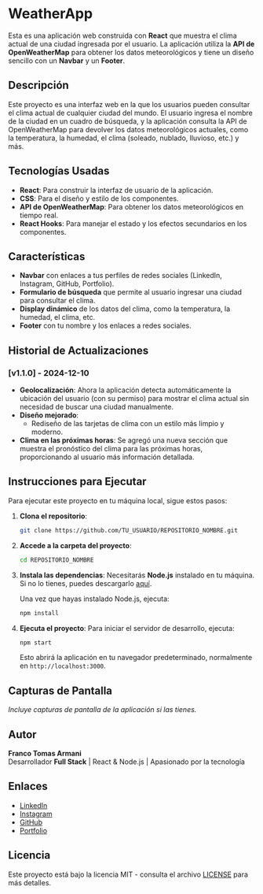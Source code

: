 # WeatherApp

Esta es una aplicación web construida con **React** que muestra el clima actual de una ciudad ingresada por el usuario. La aplicación utiliza la **API de OpenWeatherMap** para obtener los datos meteorológicos y tiene un diseño sencillo con un **Navbar** y un **Footer**.

## Descripción

Este proyecto es una interfaz web en la que los usuarios pueden consultar el clima actual de cualquier ciudad del mundo. El usuario ingresa el nombre de la ciudad en un cuadro de búsqueda, y la aplicación consulta la API de OpenWeatherMap para devolver los datos meteorológicos actuales, como la temperatura, la humedad, el clima (soleado, nublado, lluvioso, etc.) y más.

## Tecnologías Usadas

- **React**: Para construir la interfaz de usuario de la aplicación.
- **CSS**: Para el diseño y estilo de los componentes.
- **API de OpenWeatherMap**: Para obtener los datos meteorológicos en tiempo real.
- **React Hooks**: Para manejar el estado y los efectos secundarios en los componentes.

## Características

- **Navbar** con enlaces a tus perfiles de redes sociales (LinkedIn, Instagram, GitHub, Portfolio).
- **Formulario de búsqueda** que permite al usuario ingresar una ciudad para consultar el clima.
- **Display dinámico** de los datos del clima, como la temperatura, la humedad, el clima, etc.
- **Footer** con tu nombre y los enlaces a redes sociales.

## Historial de Actualizaciones

### [v1.1.0] - 2024-12-10
- **Geolocalización**: Ahora la aplicación detecta automáticamente la ubicación del usuario (con su permiso) para mostrar el clima actual sin necesidad de buscar una ciudad manualmente.
- **Diseño mejorado**:
  - Rediseño de las tarjetas de clima con un estilo más limpio y moderno.
- **Clima en las próximas horas**: Se agregó una nueva sección que muestra el pronóstico del clima para las próximas horas, proporcionando al usuario más información detallada.

## Instrucciones para Ejecutar

Para ejecutar este proyecto en tu máquina local, sigue estos pasos:

1. **Clona el repositorio**:
    ```bash
    git clone https://github.com/TU_USUARIO/REPOSITORIO_NOMBRE.git
    ```

2. **Accede a la carpeta del proyecto**:
    ```bash
    cd REPOSITORIO_NOMBRE
    ```

3. **Instala las dependencias**:
    Necesitarás **Node.js** instalado en tu máquina. Si no lo tienes, puedes descargarlo [aquí](https://nodejs.org/).

    Una vez que hayas instalado Node.js, ejecuta:
    ```bash
    npm install
    ```

4. **Ejecuta el proyecto**:
    Para iniciar el servidor de desarrollo, ejecuta:
    ```bash
    npm start
    ```

    Esto abrirá la aplicación en tu navegador predeterminado, normalmente en `http://localhost:3000`.

## Capturas de Pantalla

*Incluye capturas de pantalla de la aplicación si las tienes.*

## Autor

**Franco Tomas Armani**  
Desarrollador **Full Stack** | React & Node.js | Apasionado por la tecnología

## Enlaces

- [LinkedIn](https://www.linkedin.com/in/franco-armani-993a36234/)
- [Instagram](https://www.instagram.com/fran.armani_/)
- [GitHub](https://github.com/franarmani)
- [Portfolio](https://samuraidesigns.framer.ai)

## Licencia

Este proyecto está bajo la licencia MIT - consulta el archivo [LICENSE](LICENSE) para más detalles.
